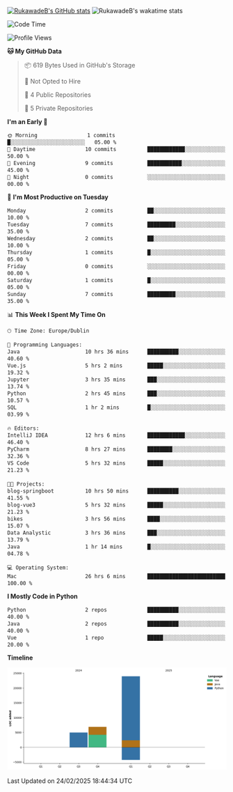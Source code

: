
[![RukawadeB's GitHub stats](https://github-readme-stats.vercel.app/api?username=RukawadeB&hide=prs&show_icons=true&theme=omni)](https://github.com/anuraghazra/github-readme-stats)
![RukawadeB's wakatime stats](https://github-readme-stats.vercel.app/api/wakatime?username=RukawadeB)

<!--START_SECTION:waka-->
![Code Time](http://img.shields.io/badge/Code%20Time-305%20hrs%2058%20mins-blue)

![Profile Views](http://img.shields.io/badge/Profile%20Views-29-blue)

**🐱 My GitHub Data** 

> 📦 619 Bytes Used in GitHub's Storage 
 > 
> 🚫 Not Opted to Hire
 > 
> 📜 4 Public Repositories 
 > 
> 🔑 5 Private Repositories 
 > 
**I'm an Early 🐤** 

```text
🌞 Morning                1 commits           █░░░░░░░░░░░░░░░░░░░░░░░░   05.00 % 
🌆 Daytime                10 commits          ████████████░░░░░░░░░░░░░   50.00 % 
🌃 Evening                9 commits           ███████████░░░░░░░░░░░░░░   45.00 % 
🌙 Night                  0 commits           ░░░░░░░░░░░░░░░░░░░░░░░░░   00.00 % 
```
📅 **I'm Most Productive on Tuesday** 

```text
Monday                   2 commits           ██░░░░░░░░░░░░░░░░░░░░░░░   10.00 % 
Tuesday                  7 commits           █████████░░░░░░░░░░░░░░░░   35.00 % 
Wednesday                2 commits           ██░░░░░░░░░░░░░░░░░░░░░░░   10.00 % 
Thursday                 1 commits           █░░░░░░░░░░░░░░░░░░░░░░░░   05.00 % 
Friday                   0 commits           ░░░░░░░░░░░░░░░░░░░░░░░░░   00.00 % 
Saturday                 1 commits           █░░░░░░░░░░░░░░░░░░░░░░░░   05.00 % 
Sunday                   7 commits           █████████░░░░░░░░░░░░░░░░   35.00 % 
```


📊 **This Week I Spent My Time On** 

```text
🕑︎ Time Zone: Europe/Dublin

💬 Programming Languages: 
Java                     10 hrs 36 mins      ██████████░░░░░░░░░░░░░░░   40.60 % 
Vue.js                   5 hrs 2 mins        █████░░░░░░░░░░░░░░░░░░░░   19.32 % 
Jupyter                  3 hrs 35 mins       ███░░░░░░░░░░░░░░░░░░░░░░   13.74 % 
Python                   2 hrs 45 mins       ███░░░░░░░░░░░░░░░░░░░░░░   10.57 % 
SQL                      1 hr 2 mins         █░░░░░░░░░░░░░░░░░░░░░░░░   03.99 % 

🔥 Editors: 
IntelliJ IDEA            12 hrs 6 mins       ████████████░░░░░░░░░░░░░   46.40 % 
PyCharm                  8 hrs 27 mins       ████████░░░░░░░░░░░░░░░░░   32.36 % 
VS Code                  5 hrs 32 mins       █████░░░░░░░░░░░░░░░░░░░░   21.23 % 

🐱‍💻 Projects: 
blog-springboot          10 hrs 50 mins      ██████████░░░░░░░░░░░░░░░   41.55 % 
blog-vue3                5 hrs 32 mins       █████░░░░░░░░░░░░░░░░░░░░   21.23 % 
bikes                    3 hrs 56 mins       ████░░░░░░░░░░░░░░░░░░░░░   15.07 % 
Data Analystic           3 hrs 36 mins       ███░░░░░░░░░░░░░░░░░░░░░░   13.79 % 
Java                     1 hr 14 mins        █░░░░░░░░░░░░░░░░░░░░░░░░   04.78 % 

💻 Operating System: 
Mac                      26 hrs 6 mins       █████████████████████████   100.00 % 
```

**I Mostly Code in Python** 

```text
Python                   2 repos             ██████████░░░░░░░░░░░░░░░   40.00 % 
Java                     2 repos             ██████████░░░░░░░░░░░░░░░   40.00 % 
Vue                      1 repo              █████░░░░░░░░░░░░░░░░░░░░   20.00 % 
```



**Timeline**

![Lines of Code chart](https://raw.githubusercontent.com/RukawadeB/RukawadeB/main/assets/bar_graph.png)


 Last Updated on 24/02/2025 18:44:34 UTC
<!--END_SECTION:waka-->




